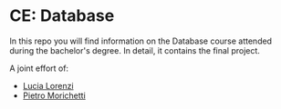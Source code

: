 # CE: Database
In this repo you will find information on the Database course attended during the bachelor's degree. In detail, it contains the final project.

A joint effort of:  
- [Lucia Lorenzi](https://www.linkedin.com/in/lucia-lorenzi-424032192/)  
- [Pietro Morichetti](https://github.com/wilsonjefferson)
